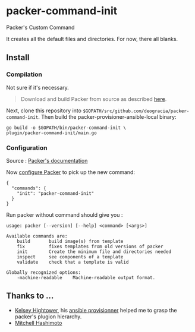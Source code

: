packer-command-init
===================

Packer's Custom Command 

It creates all the default files and directories. For now, there all blanks.

## Install ##

### Compilation ###
Not sure if it's necessary.
> Download and build Packer from source as described [here](https://github.com/mitchellh/packer#developing-packer).

Next, clone this repository into `$GOPATH/src/github.com/deogracia/packer-command-init`.  Then build the packer-provisioner-ansible-local binary:


    go build -o $GOPATH/bin/packer-command-init \
    plugin/packer-command-init/main.go

### Configuration ###
Source : [Packer's documentation](http://www.packer.io/docs/extend/plugins.html#toc_2)

Now [configure Packer](http://www.packer.io/docs/other/core-configuration.html) to pick up the new command:


    {
      "commands": {
        "init": "packer-command-init"
      }
    }

Run packer without command should give you :

    usage: packer [--version] [--help] <command> [<args>]
    
    Available commands are:
        build       build image(s) from template
        fix         fixes templates from old versions of packer
        init        Create the minimum file and directories needed
        inspect     see components of a template
        validate    check that a template is valid
    
    Globally recognized options:
        -machine-readable    Machine-readable output format.



## Thanks to ... ###
- [Kelsey Hightower](https://github.com/kelseyhightower), his [ansible provisionner](https://github.com/kelseyhightower/packer-provisioner-ansible-local) helped me to grasp the packer's plugion hierarchy.
- [Mitchell Hashimoto](https://github.com/mitchellh)
